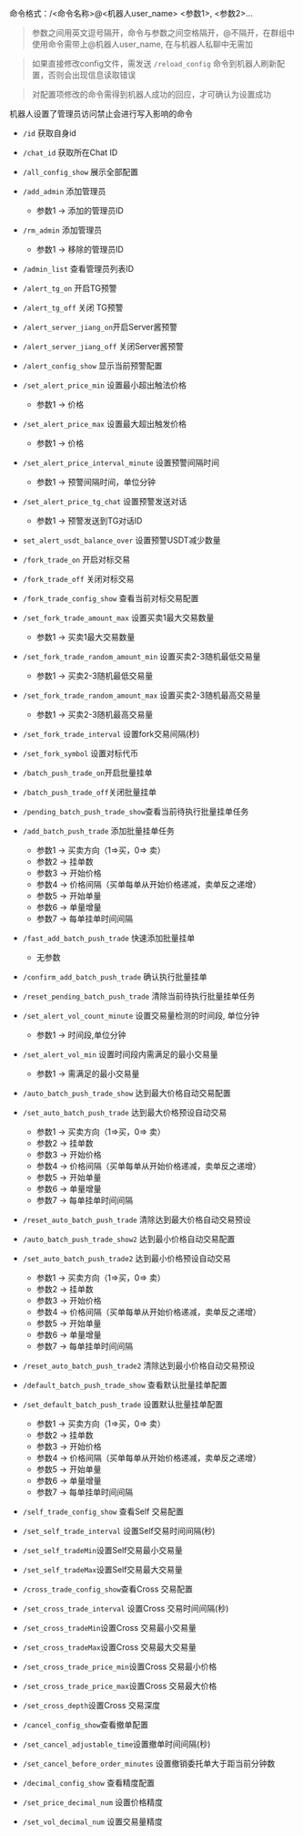 命令格式：/<命令名称>@<机器人user_name> <参数1>, <参数2>... 

> 参数之间用英文逗号隔开，命令与参数之间空格隔开，@不隔开，在群组中使用命令需带上@机器人user_name, 在与机器人私聊中无需加

> 如果直接修改config文件，需发送 `/reload_config` 命令到机器人刷新配置，否则会出现信息读取错误

> 对配置项修改的命令需得到机器人成功的回应，才可确认为设置成功

机器人设置了管理员访问禁止会进行写入影响的命令

- `/id` 获取自身id
- `/chat_id` 获取所在Chat ID
- `/all_config_show` 展示全部配置
- `/add_admin`  添加管理员
    - 参数1 → 添加的管理员ID
- `/rm_admin`  添加管理员
    - 参数1 → 移除的管理员ID
- `/admin_list` 查看管理员列表ID
- `/alert_tg_on`   开启TG预警
- `/alert_tg_off` 关闭 TG预警
- `/alert_server_jiang_on`开启Server酱预警
- `/alert_server_jiang_off` 关闭Server酱预警
- `/alert_config_show` 显示当前预警配置
- `/set_alert_price_min` 设置最小超出触法价格
    - 参数1 → 价格
- `/set_alert_price_max` 设置最大超出触发价格
    - 参数1 → 价格
- `/set_alert_price_interval_minute` 设置预警间隔时间
    - 参数1 → 预警间隔时间，单位分钟
- `/set_alert_price_tg_chat` 设置预警发送对话
    - 参数1 → 预警发送到TG对话ID
- `set_alert_usdt_balance_over` 设置预警USDT减少数量
- `/fork_trade_on`  开启对标交易
- `/fork_trade_off` 关闭对标交易
- `/fork_trade_config_show` 查看当前对标交易配置
- `/set_fork_trade_amount_max` 设置买卖1最大交易数量
    - 参数1 → 买卖1最大交易数量
- `/set_fork_trade_random_amount_min` 设置买卖2-3随机最低交易量
    - 参数1 → 买卖2-3随机最低交易量
- `/set_fork_trade_random_amount_max` 设置买卖2-3随机最高交易量
    - 参数1 → 买卖2-3随机最高交易量
- `/set_fork_trade_interval` 设置fork交易间隔(秒)
- `/set_fork_symbol` 设置对标代币
- `/batch_push_trade_on`开启批量挂单
- `/batch_push_trade_off`关闭批量挂单
- `/pending_batch_push_trade_show`查看当前待执行批量挂单任务
- `/add_batch_push_trade` 添加批量挂单任务
    - 参数1 → 买卖方向（1⇒买，0⇒ 卖）
    - 参数2 → 挂单数
    - 参数3 → 开始价格
    - 参数4 → 价格间隔（买单每单从开始价格递减，卖单反之递增）
    - 参数5 → 开始单量
    - 参数6 → 单量增量
    - 参数7 → 每单挂单时间间隔
- `/fast_add_batch_push_trade` 快速添加批量挂单
  - 无参数
- `/confirm_add_batch_push_trade` 确认执行批量挂单
- `/reset_pending_batch_push_trade` 清除当前待执行批量挂单任务
- `/set_alert_vol_count_minute` 设置交易量检测的时间段, 单位分钟
    - 参数1 → 时间段,单位分钟
- `/set_alert_vol_min` 设置时间段内需满足的最小交易量
    - 参数1 → 需满足的最小交易量
- `/auto_batch_push_trade_show` 达到最大价格自动交易配置
- `/set_auto_batch_push_trade` 达到最大价格预设自动交易
    - 参数1 → 买卖方向（1⇒买，0⇒ 卖）
    - 参数2 → 挂单数
    - 参数3 → 开始价格
    - 参数4 → 价格间隔（买单每单从开始价格递减，卖单反之递增）
    - 参数5 → 开始单量
    - 参数6 → 单量增量
    - 参数7 → 每单挂单时间间隔
- `/reset_auto_batch_push_trade` 清除达到最大价格自动交易预设
- `/auto_batch_push_trade_show2` 达到最小价格自动交易配置
- `/set_auto_batch_push_trade2` 达到最小价格预设自动交易
    - 参数1 → 买卖方向（1⇒买，0⇒ 卖）
    - 参数2 → 挂单数
    - 参数3 → 开始价格
    - 参数4 → 价格间隔（买单每单从开始价格递减，卖单反之递增）
    - 参数5 → 开始单量
    - 参数6 → 单量增量
    - 参数7 → 每单挂单时间间隔
- `/reset_auto_batch_push_trade2` 清除达到最小价格自动交易预设
- `/default_batch_push_trade_show` 查看默认批量挂单配置
- `/set_default_batch_push_trade` 设置默认批量挂单配置
    - 参数1 → 买卖方向（1⇒买，0⇒ 卖）
    - 参数2 → 挂单数
    - 参数3 → 开始价格
    - 参数4 → 价格间隔（买单每单从开始价格递减，卖单反之递增）
    - 参数5 → 开始单量
    - 参数6 → 单量增量
    - 参数7 → 每单挂单时间间隔

- `/self_trade_config_show` 查看Self 交易配置
- `/set_self_trade_interval` 设置Self交易时间间隔(秒)
- `/set_self_tradeMin`设置Self交易最小交易量
- `/set_self_tradeMax`设置Self交易最大交易量

- `/cross_trade_config_show`查看Cross 交易配置
- `/set_cross_trade_interval` 设置Cross 交易时间间隔(秒)
- `/set_cross_tradeMin`设置Cross 交易最小交易量
- `/set_cross_tradeMax`设置Cross 交易最大交易量
- `/set_cross_trade_price_min`设置Cross 交易最小价格
- `/set_cross_trade_price_max`设置Cross 交易最大价格
- `/set_cross_depth`设置Cross 交易深度

- `/cancel_config_show`查看撤单配置
- `/set_cancel_adjustable_time`设置撤单时间间隔(秒)
- `/set_cancel_before_order_minutes` 设置撤销委托单大于距当前分钟数

- `/decimal_config_show` 查看精度配置
- `/set_price_decimal_num` 设置价格精度
- `/set_vol_decimal_num` 设置交易量精度